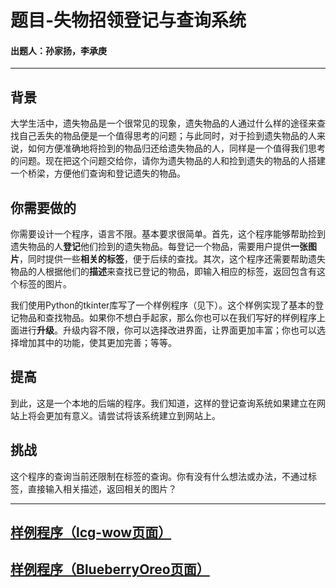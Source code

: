 # 题目-失物招领登记与查询系统

#### 出题人：孙家扬，李承庚

------

## 背景

大学生活中，遗失物品是一个很常见的现象，遗失物品的人通过什么样的途径来查找自己丢失的物品便是一个值得思考的问题；与此同时，对于捡到遗失物品的人来说，如何方便准确地将捡到的物品归还给遗失物品的人，同样是一个值得我们思考的问题。现在把这个问题交给你，请你为遗失物品的人和捡到遗失的物品的人搭建一个桥梁，方便他们查询和登记遗失的物品。

## 你需要做的

你需要设计一个程序，语言不限。基本要求很简单。首先，这个程序能够帮助捡到遗失物品的人**登记**他们捡到的遗失物品。每登记一个物品，需要用户提供**一张图片**，同时提供一些**相关的标签**，便于后续的查找。其次，这个程序还需要帮助遗失物品的人根据他们的**描述**来查找已登记的物品，即输入相应的标签，返回包含有这个标签的图片。

我们使用Python的tkinter库写了一个样例程序（见下）。这个样例实现了基本的登记物品和查找物品。如果你不想白手起家，那么你也可以在我们写好的样例程序上面进行**升级**。升级内容不限，你可以选择改进界面，让界面更加丰富；你也可以选择增加其中的功能，使其更加完善；等等。

## 提高

到此，这是一个本地的后端的程序。我们知道，这样的登记查询系统如果建立在网站上将会更加有意义。请尝试将该系统建立到网站上。

## 挑战

这个程序的查询当前还限制在标签的查询。你有没有什么想法或办法，不通过标签，直接输入相关描述，返回相关的图片？

----

## [样例程序（lcg-wow页面）](https://github.com/lcg-wow/Simple-lost-and-found-management-system)
## [样例程序（BlueberryOreo页面）]()

